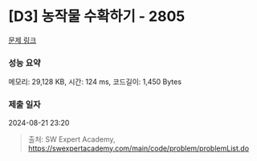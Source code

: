 # [D3] 농작물 수확하기 - 2805 

[문제 링크](https://swexpertacademy.com/main/code/problem/problemDetail.do?contestProbId=AV7GLXqKAWYDFAXB) 

### 성능 요약

메모리: 29,128 KB, 시간: 124 ms, 코드길이: 1,450 Bytes

### 제출 일자

2024-08-21 23:20



> 출처: SW Expert Academy, https://swexpertacademy.com/main/code/problem/problemList.do